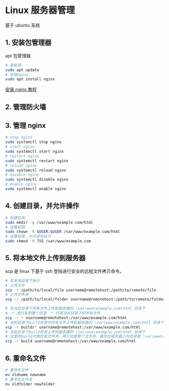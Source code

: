 # Linux 服务器管理

基于 ubuntu 系统

## 1. 安装包管理器

apt 包管理器

```bash
# 更新源
sudo apt update
# 安装nginx
sudo apt install nginx
```

[安装 nginx 教程](https://www.digitalocean.com/community/tutorials/how-to-install-nginx-on-ubuntu-20-04)

## 2. 管理防火墙

## 3. 管理 nginx

```bash
# stop nginx
sudo systemctl stop nginx
# start nginx
sudo systemctl start nginx
# restart nginx
sudo systemctl restart nginx
# reload nginx
sudo systemctl reload nginx
# disable nginx
sudo systemctl disable nginx
# enable nginx
sudo systemctl enable nginx
```

## 4. 创建目录，并允许操作

```bash
# 创建目录
sudo mkdir -p /var/www/example.com/html
# 设置权限
sudo chown -R $USER:$USER /var/www/example.com/html
# 设置权限，允许读写执行
sudo chmod -R 755 /var/www/example.com
```

## 5. 将本地文件上传到服务器

scp 是 linux 下基于 ssh 登陆进行安全的远程文件拷贝命令。

```bash
# 在本地目录下执行
# 上传文件
scp -r /path/to/local/file username@remotehost:/path/to/remote/file
# 上传文件夹
scp -r /path/to/local/folder username@remotehost:/path/to/remote/folder

# 将当前目录下所有文件上传到服务器的 \var\www\example.com\html 目录下
# -r 递归复制整个目录  * 代表当前目录下的所有文件
scp -r * username@remotehost:/var/www/example.com/html
# 当前目录下build目录中所有文件上传到服务器的 \var\www\example.com\html 目录下
scp -r build/* username@remotehost:/var/www/example.com/html
# 当前目录下build目录上传到服务器的 \var\www\example.com\html 目录下
# 这里的build代表的是文件夹，拷贝的是整个文件夹，最终在服务器上的目录是 \var\www\example.com\html\build
scp -r build username@remotehost:/var/www/example.com/html
```

## 6. 重命名文件

```bash
# 重命名文件
mv oldname newname
# 重命名文件夹
mv oldfolder newfolder
```
